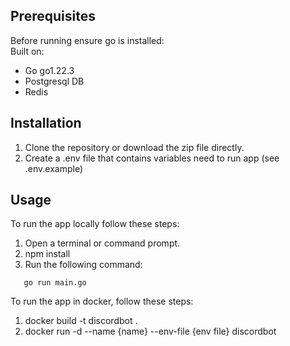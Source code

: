 ## Prerequisites

Before running ensure go is installed:\
Built on:
- Go go1.22.3
- Postgresql DB
- Redis

## Installation

1. Clone the repository or download the zip file directly.
2. Create a .env file that contains variables need to run app (see .env.example)

## Usage

To run the app locally follow these steps:

1. Open a terminal or command prompt.
2. npm install
3. Run the following command:

```
   go run main.go
```

To run the app in docker, follow these steps: 

1. docker build -t discordbot .
2. docker run -d --name {name} --env-file {env file} discordbot 
